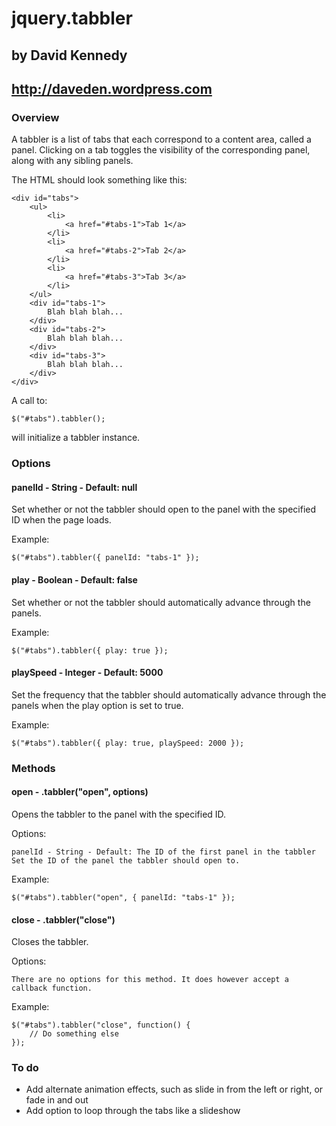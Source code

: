 # jquery.tabbler
## by David Kennedy
## http://daveden.wordpress.com

### Overview

A tabbler is a list of tabs that each correspond to a content area, called a panel. Clicking on a tab toggles the visibility of the corresponding panel, along with any sibling panels.

The HTML should look something like this:

    <div id="tabs">
        <ul>
            <li>
                <a href="#tabs-1">Tab 1</a>
            </li>
            <li>
                <a href="#tabs-2">Tab 2</a>
            </li>
            <li>
                <a href="#tabs-3">Tab 3</a>
            </li>
        </ul>
        <div id="tabs-1">
            Blah blah blah...
        </div>
        <div id="tabs-2">
            Blah blah blah...
        </div>
        <div id="tabs-3">
            Blah blah blah...
        </div>
    </div>

A call to:

    $("#tabs").tabbler();

will initialize a tabbler instance.

### Options

#### panelId - String - Default: null
Set whether or not the tabbler should open to the panel with the specified ID when the page loads.

Example:

    $("#tabs").tabbler({ panelId: "tabs-1" });

#### play - Boolean - Default: false
Set whether or not the tabbler should automatically advance through the panels.

Example:

    $("#tabs").tabbler({ play: true });

#### playSpeed - Integer - Default: 5000
Set the frequency that the tabbler should automatically advance through the panels when the play option is set to true.

Example:

    $("#tabs").tabbler({ play: true, playSpeed: 2000 });

### Methods

#### open - .tabbler("open", options)
Opens the tabbler to the panel with the specified ID.

Options:

    panelId - String - Default: The ID of the first panel in the tabbler
    Set the ID of the panel the tabbler should open to.

Example:

    $("#tabs").tabbler("open", { panelId: "tabs-1" });

#### close - .tabbler("close")
Closes the tabbler.

Options:

    There are no options for this method. It does however accept a callback function.

Example:

    $("#tabs").tabbler("close", function() {
        // Do something else
    });

### To do

* Add alternate animation effects, such as slide in from the left or right, or fade in and out
* Add option to loop through the tabs like a slideshow